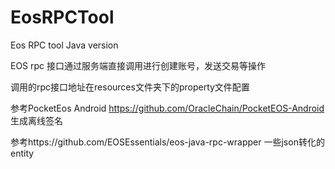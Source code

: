 # EosRPCTool
Eos RPC tool Java version

EOS rpc 接口通过服务端直接调用进行创建账号，发送交易等操作

调用的rpc接口地址在resources文件夹下的property文件配置

参考PocketEos Android https://github.com/OracleChain/PocketEOS-Android 生成离线签名

参考https://github.com/EOSEssentials/eos-java-rpc-wrapper 一些json转化的entity
